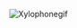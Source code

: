 
![Xylophonegif](https://user-images.githubusercontent.com/33172029/103529693-1c3c7e00-4eac-11eb-897b-c4eaba6fb43c.gif)

